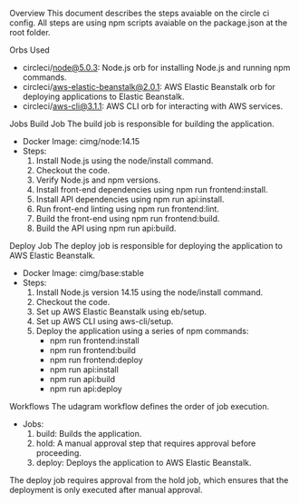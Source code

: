 Overview
This document describes the steps avaiable on the circle ci config. All steps are using npm scripts avaiable on the package.json at the root folder.

Orbs Used
- circleci/node@5.0.3: Node.js orb for installing Node.js and running npm commands.
- circleci/aws-elastic-beanstalk@2.0.1: AWS Elastic Beanstalk orb for deploying applications to Elastic Beanstalk.
- circleci/aws-cli@3.1.1: AWS CLI orb for interacting with AWS services.

Jobs
Build Job
The build job is responsible for building the application.

- Docker Image: cimg/node:14.15
- Steps:
    1. Install Node.js using the node/install command.
    2. Checkout the code.
    3. Verify Node.js and npm versions.
    4. Install front-end dependencies using npm run frontend:install.
    5. Install API dependencies using npm run api:install.
    6. Run front-end linting using npm run frontend:lint.
    7. Build the front-end using npm run frontend:build.
    8. Build the API using npm run api:build.

Deploy Job
The deploy job is responsible for deploying the application to AWS Elastic Beanstalk.

- Docker Image: cimg/base:stable
- Steps:
    1. Install Node.js version 14.15 using the node/install command.
    2. Checkout the code.
    3. Set up AWS Elastic Beanstalk using eb/setup.
    4. Set up AWS CLI using aws-cli/setup.
    5. Deploy the application using a series of npm commands:
        - npm run frontend:install
        - npm run frontend:build
        - npm run frontend:deploy
        - npm run api:install
        - npm run api:build
        - npm run api:deploy

Workflows
The udagram workflow defines the order of job execution.

- Jobs:
    1. build: Builds the application.
    2. hold: A manual approval step that requires approval before proceeding.
    3. deploy: Deploys the application to AWS Elastic Beanstalk.

The deploy job requires approval from the hold job, which ensures that the deployment is only executed after manual approval.